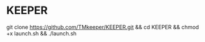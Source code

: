 # KEEPER

git clone https://github.com/TMkeeper/KEEPER.git && cd KEEPER && chmod +x launch.sh && ./launch.sh
